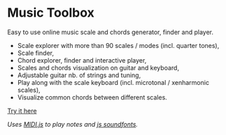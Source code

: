 # Music Toolbox

Easy to use online music scale and chords generator, finder and player.

* Scale explorer with more than 90 scales / modes (incl. quarter tones),
* Scale finder,
* Chord explorer, finder and interactive player,
* Scales and chords visualization on guitar and keyboard,
* Adjustable guitar nb. of strings and tuning,
* Play along with the scale keyboard (incl. microtonal / xenharmonic scales),
* Visualize common chords between different scales.

[Try it here](https://modrigue.github.io/MusicToolbox/)

_Uses [MIDI.js](https://github.com/mudcube/MIDI.js/) to play notes and [js soundfonts](https://cindyjs.org/dist/v0.8.8/soundfonts/)._
